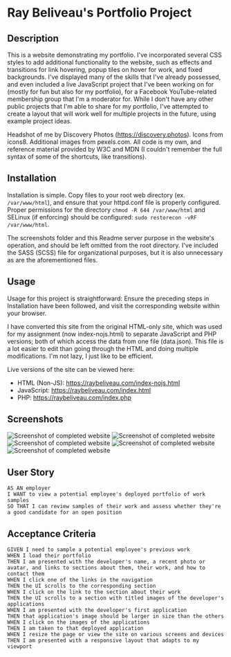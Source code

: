 # Ray Beliveau's Portfolio Project

## Description

This is a website demonstrating my portfolio. I've incorporated several CSS styles to add additional functionality
to the website, such as effects and transitions for link hovering, popup tiles on hover for work, and fixed
backgrounds. I've displayed many of the skills that I've already possessed, and even included a live JavaScript
project that I've been working on for (mostly for fun but also for my portfolio), for a Facebook YouTube-related
membership group that I'm a moderator for. While I don't have any other public projects that I'm able to share for
my portfolio, I've attempted to create a layout that will work well for multiple projects in the future, using
example project ideas.

Headshot of me by Discovery Photos (https://discovery.photos). Icons from icons8. Additional images from pexels.com.
All code is my own, and reference material provided by W3C and MDN (I couldn't remember the full syntax of some of the
shortcuts, like transitions).

## Installation

Installation is simple. Copy files to your root web directory (ex. `/var/www/html`), and ensure that your httpd.conf
file is properly configured. Proper permissions for the directory `chmod -R 644 /var/www/html` and SELinux (if
enforcing) should be configured: `sudo restorecon -vRF /var/www/html`.

The screenshots folder and this Readme server purpose in the website's operation, and should be left omitted from
the root directory. I've included the SASS (SCSS) file for organizational purposes, but it is also unnecessary as
are the aforementioned files.

## Usage

Usage for this project is straightforward: Ensure the preceding steps in Installation have been followed, and visit
the corresponding website within your browser.

I have converted this site from the original HTML-only site, which was used for my assignment (now index-nojs.html) to
separate JavaScript and PHP versions; both of which access the data from one file (data.json). This file is a lot easier
to edit than going through the HTML and doing multiple modifications. I'm not lazy, I just like to be efficient.

Live versions of the site can be viewed here:

* HTML (Non-JS): https://raybeliveau.com/index-nojs.html
* JavaScript: https://raybeliveau.com/index.html
* PHP: https://raybeliveau.com/index.php

[//]: # (A live version of this can be viewed here: https://rayxis.github.io/w2-RayBeliveau-Portfolio/)

## Screenshots

![Screenshot of completed website](./screenshots/Screenshot%202023-12-03%20at%2011.25.55%E2%80%AFPM.png)
![Screenshot of completed website](./screenshots/Screenshot%202023-12-03%20at%2011.26.27%E2%80%AFPM.png)
![Screenshot of completed website](./screenshots/Screenshot%202023-12-03%20at%2011.26.54%E2%80%AFPM.png)
![Screenshot of completed website](./screenshots/Screenshot%202023-12-03%20at%2011.27.07%E2%80%AFPM.png)
![Screenshot of completed website](./screenshots/Screenshot%202023-12-03%20at%2011.27.21%E2%80%AFPM.png)

## User Story

```
AS AN employer
I WANT to view a potential employee's deployed portfolio of work samples
SO THAT I can review samples of their work and assess whether they're a good candidate for an open position
```

## Acceptance Criteria

```
GIVEN I need to sample a potential employee's previous work
WHEN I load their portfolio
THEN I am presented with the developer's name, a recent photo or avatar, and links to sections about them, their work, and how to contact them
WHEN I click one of the links in the navigation
THEN the UI scrolls to the corresponding section
WHEN I click on the link to the section about their work
THEN the UI scrolls to a section with titled images of the developer's applications
WHEN I am presented with the developer's first application
THEN that application's image should be larger in size than the others
WHEN I click on the images of the applications
THEN I am taken to that deployed application
WHEN I resize the page or view the site on various screens and devices
THEN I am presented with a responsive layout that adapts to my viewport
```

